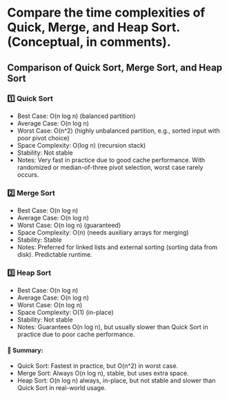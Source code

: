 # Compare the time complexities of Quick, Merge, and Heap Sort. (Conceptual, in comments).

## Comparison of Quick Sort, Merge Sort, and Heap Sort

### 1️⃣ Quick Sort
   - Best Case: O(n log n)   (balanced partition)
   - Average Case: O(n log n)
   - Worst Case: O(n^2)      (highly unbalanced partition, e.g., sorted input with poor pivot choice)
   - Space Complexity: O(log n)  (recursion stack)
   - Stability: Not stable
   - Notes: Very fast in practice due to good cache performance.
            With randomized or median-of-three pivot selection, 
            worst case rarely occurs.

### 2️⃣ Merge Sort
   - Best Case: O(n log n)
   - Average Case: O(n log n)
   - Worst Case: O(n log n)  (guaranteed)
   - Space Complexity: O(n)  (needs auxiliary arrays for merging)
   - Stability: Stable
   - Notes: Preferred for linked lists and external sorting 
            (sorting data from disk). Predictable runtime.

### 3️⃣ Heap Sort
   - Best Case: O(n log n)
   - Average Case: O(n log n)
   - Worst Case: O(n log n)
   - Space Complexity: O(1)  (in-place)
   - Stability: Not stable
   - Notes: Guarantees O(n log n), but usually slower than Quick Sort 
            in practice due to poor cache performance.


#### 📌 Summary:
- Quick Sort: Fastest in practice, but O(n^2) in worst case.
- Merge Sort: Always O(n log n), stable, but uses extra space.
- Heap Sort: O(n log n) always, in-place, but not stable 
             and slower than Quick Sort in real-world usage.

